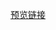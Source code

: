 [预览链接](https://astak16.github.io/Study-JS/%E7%AC%AC%E4%BA%8C%E8%AF%BE/%E6%8F%90%E7%A4%BA%E6%A1%86%E6%95%88%E6%9E%9C/index.html)